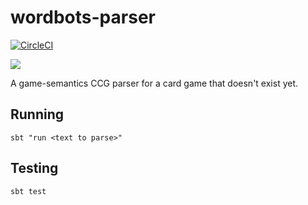 # wordbots-parser
[![CircleCI](https://circleci.com/gh/wordbots/wordbots-parser.svg?style=svg)](https://circleci.com/gh/wordbots/wordbots-parser)

[![](http://imgur.com/q7lBCUn.png)](https://www.patreon.com/wordbots)

A game-semantics CCG parser for a card game that doesn't exist yet.

## Running
```
sbt "run <text to parse>"
```

## Testing
```
sbt test
```
